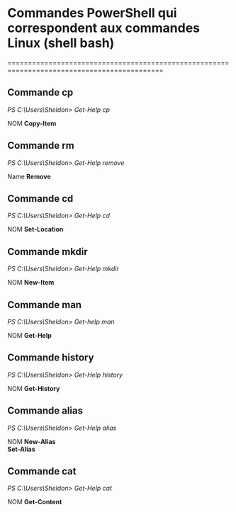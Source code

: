 # Commandes PowerShell qui correspondent aux commandes Linux (shell bash)
============================================================================================

## Commande **cp**
_PS C:\Users\Sheldon> Get-Help cp_

NOM  **Copy-Item**


## Commande **rm**
_PS C:\Users\Sheldon> Get-Help remove_   
 
Name  **Remove**


## Commande **cd**
_PS C:\Users\Sheldon> Get-Help cd_

NOM  **Set-Location**


## Commande **mkdir**
_PS C:\Users\Sheldon> Get-Help mkdir_

NOM  **New-Item**


## Commande **man**
_PS C:\Users\Sheldon> Get-help man_

NOM  **Get-Help**


## Commande **history**
_PS C:\Users\Sheldon> Get-Help history_

NOM  **Get-History**


## Commande **alias**
_PS C:\Users\Sheldon> Get-Help alias_

NOM   **New-Alias**                         
      **Set-Alias**                         


## Commande **cat**
_PS C:\Users\Sheldon> Get-Help cat_

NOM   **Get-Content**

